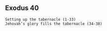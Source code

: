 ## Exodus 40

```
Setting up the tabernacle (1-33)
Jehovah’s glory fills the tabernacle (34-38)
```
